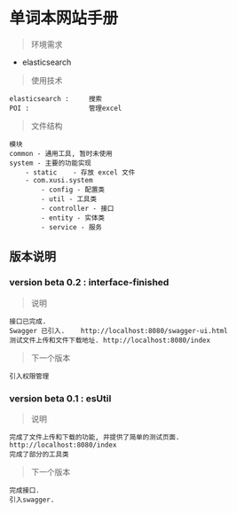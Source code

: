 # 单词本网站手册

> 环境需求

- elasticsearch 
> 使用技术

    elasticsearch :     搜索
    POI :               管理excel
> 文件结构

    模块
    common - 通用工具, 暂时未使用
    system - 主要的功能实现
        - static    - 存放 excel 文件
        - com.xusi.system
            - config - 配置类
            - util - 工具类
            - controller - 接口
            - entity - 实体类
            - service - 服务
            
               
## 版本说明

### version beta 0.2 : interface-finished
> 说明

    接口已完成.
    Swagger 已引入.    http://localhost:8080/swagger-ui.html
    测试文件上传和文件下载地址. http://localhost:8080/index
> 下一个版本

    引入权限管理
 
 ### version beta 0.1 : esUtil
 > 说明

    完成了文件上传和下载的功能, 并提供了简单的测试页面. http://localhost:8080/index
    完成了部分的工具类
    
 > 下一个版本

    完成接口.
    引入swagger.